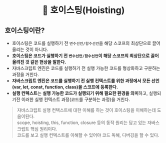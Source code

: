 # <div align="center">📖 호이스팅(Hoisting)</div>

## 호이스팅이란?
- 호이스팅은 코드를 실행하기 전 `변수선언/함수선언`을 해당 스코프의 최상단으로 끌어올리는 것이 아니다.
- **호이스팅은 코드가 실행하기 전 `변수선언/함수선언`이 해당 스코프의 최상단으로 끌어 올려진 것 같은 현상을 말한다.**
- 자바스크립트 엔진은 코드를 실행하기 전 실행 가능한 코드를 형상화하고 구분하는 과정을 거친다.
- **자바스크립트 엔진은 코드를 실행하기 전 실행 컨텍스트를 위한 과정에서 모든 선언(var, let, const, function, class)을 스코프에 등록한다.**
- **실행 컨텍스트**는 **실행 가능한 코드가 실행되기 위해 필요한 환경을 의미**하고, 실행되기전 이러한 실행 컨텍스트 과정(코드를 구분하는 과정)을 거친다.

> 자바스크립트 실행 컨텍스트에 대한 이해를 하는 것이 호이스팅을 이해하는데 도움이된다.     
scope, hoisting, this, function, closure 등의 동작 원리는 담고 있는 자바스크립트 핵심 원리이다.    
코드를 보고 실행 컨텍스트를 이해할 수 있어야 코드 독해, 디버깅을 할 수 있다.